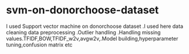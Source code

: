 # svm-on-donorchoose-dataset
I used Support vector machine on donorchoose dataset .I used here data cleaning data preprocessing .Outlier handling .Handling missing values.TFIDF,BOW,TFIDF_w2v,avgw2v,.Model building,hyperparameter tuning,confusion matrix etc
